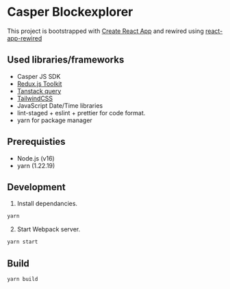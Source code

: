 # Casper Blockexplorer

This project is bootstrapped with [Create React App](https://create-react-app.dev/) and rewired using [react-app-rewired](https://www.npmjs.com/package/react-app-rewired)

## Used libraries/frameworks

- Casper JS SDK
- [Redux.js Toolkit](https://redux-toolkit.js.org/)
- [Tanstack query](https://tanstack.com/query/v4)
- [TailwindCSS](https://tailwindcss.com/)
- JavaScript Date/Time libraries
- lint-staged + eslint + prettier for code format.
- yarn for package manager

## Prerequisties

- Node.js (v16)
- yarn (1.22.19)

## Development

1. Install dependancies.

```sh
yarn
```

2. Start Webpack server.

```sh
yarn start
```

## Build

```sh
yarn build
```

